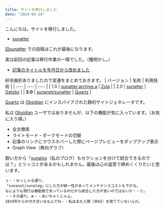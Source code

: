 ```yaml
---
title: サイトを移行しました
date: "2024-03-24"
---
```

こんにちは。サイトを移行しました。
- [sunatter](https://ghsable.github.io/sunanet/sunatter/)

[旧sunatter](https://ghsable.github.io/sunatter/) での投稿はこれが最後になります。

実は前回の記事は移行作業の一環でした。（種明かし。）
- [記事のタイトルを年月日から改めました](/sunatter/20240323)

紆余曲折ありましたので変遷をまとめておきます。
| バージョン | 名称 | 利用技術 |
| :--- | :--- | :--- |
| 1.0 | [sunatter.archive.a](https://github.com/ghsable/sunatter.archive.a) | [Zola](https://www.getzola.org/) |
| 2.0 | [sunatter](https://github.com/ghsable/sunatter) | [Gatsby](https://www.gatsbyjs.com/) |
| **3.0** | [sunanet/sunatter](https://ghsable.github.io/sunanet/sunatter/) | [Quartz](https://quartz.jzhao.xyz/) |

[Quartz](https://quartz.jzhao.xyz/) は [Obsidian](https://obsidian.md/) にインスパイアされた静的サイトジェネレータです。

私は [Obsidian](https://obsidian.md/) ユーザではありませんが、以下の機能が気に入っています。（お気に入り順。）
- 全文検索
- ライトモード・ダークモードの切替
- 記事のリンクにマウスホバーした際にページプレビューをポップアップ表示
- Graph View（無向グラフ）

鋭い方から「[sunalog](https://ghsable.github.io/sunalog/)（私のブログ）もセクションを分けて統合できるのでは？」とツッコミがあるかもしれません。最後は心の返答で締めくくりたいと思います。
```
ぅ・・おっしゃる通り。
「sunanet/sunalog」にした方が統一性があってメンテナンスコストも下がる。
なによりも現行は機能面で劣っているのだから統合した方が良いのではないか・・と。
・・その通り。ぁ・・あいちゃくじゃよ。
2019年からの付き合いなもんでね・・私はまだ人間（非AI）を捨てていないんだ。
```
